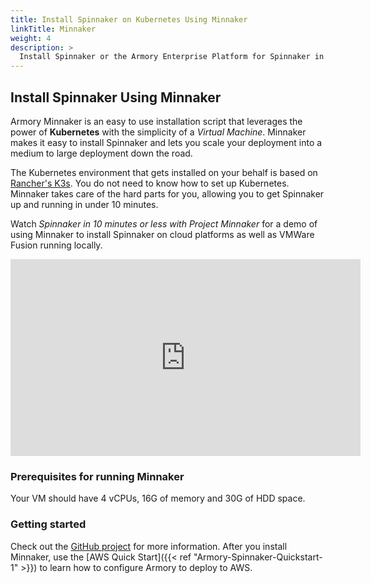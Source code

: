 ```yaml
---
title: Install Spinnaker on Kubernetes Using Minnaker
linkTitle: Minnaker
weight: 4
description: >
  Install Spinnaker or the Armory Enterprise Platform for Spinnaker in less than 10 minutes in a lightweight Kubernetes environment using the all-in-one, open source command line tool called Minnaker.
---
```


## Install Spinnaker Using Minnaker

Armory Minnaker is an easy to use installation script that leverages the power of **Kubernetes** with the simplicity of a _Virtual Machine_. Minnaker makes it easy to install Spinnaker and lets you scale your deployment into a medium to large deployment down the road.

The Kubernetes environment that gets installed on your behalf is based on [Rancher's K3s](https://k3s.io/). You do not need to know how to set up Kubernetes. Minnaker takes care of the hard parts for you, allowing you to get Spinnaker up and running in under 10 minutes.

Watch _Spinnaker in 10 minutes or less with Project Minnaker_ for a demo of using Minnaker to install Spinnaker on cloud platforms as well as VMWare Fusion running locally.  

<iframe width="560" height="315" src="https://www.youtube.com/embed/jg8vJEzcuAA" frameborder="0" allow="accelerometer; autoplay; encrypted-media; gyroscope; picture-in-picture" allowfullscreen></iframe>


### Prerequisites for running Minnaker

Your VM should have 4 vCPUs, 16G of memory and 30G of HDD space.

### Getting started

Check out the [GitHub project](https://github.com/armory/minnaker) for more information. After you install Minnaker, use the [AWS Quick Start]({{< ref "Armory-Spinnaker-Quickstart-1" >}}) to learn how to configure Armory to deploy to AWS.
